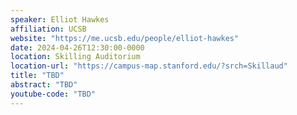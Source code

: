 ```yaml
---
speaker: Elliot Hawkes
affiliation: UCSB
website: "https://me.ucsb.edu/people/elliot-hawkes"
date: 2024-04-26T12:30:00-0000
location: Skilling Auditorium
location-url: "https://campus-map.stanford.edu/?srch=Skillaud"
title: "TBD"
abstract: "TBD"
youtube-code: "TBD"
---
```

